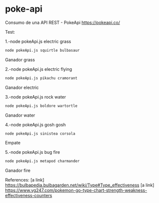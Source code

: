 # poke-api
Consumo de una API REST - PokeApi https://pokeapi.co/ 

Test:

1.-node pokeApi.js electric grass
```bash
node pokeApi.js squirtle bulbasaur
```
Ganador grass

2.-node pokeApi.js electric flying
```bash
node pokeApi.js pikachu cramorant
```
Ganador electric

3.-node pokeApi.js rock water   
```bash
node pokeApi.js boldore wartortle 
```
Ganador water

4.-node pokeApi.js gosh gosh
```bash
node pokeApi.js sinistea corsola
```
Empate

5.-node pokeApi.js bug fire   
```bash
node pokeApi.js metapod charmander
```
Ganador fire

References:
[a link] https://bulbapedia.bulbagarden.net/wiki/Type#Type_effectiveness 
[a link] https://www.vg247.com/pokemon-go-type-chart-strength-weakness-effectiveness-counters 

